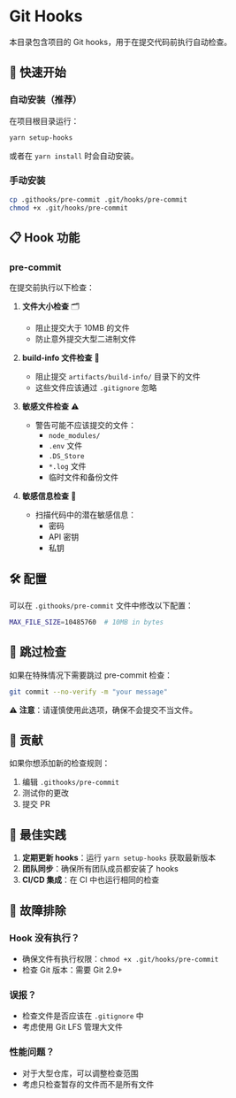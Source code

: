 # Git Hooks

本目录包含项目的 Git hooks，用于在提交代码前执行自动检查。

## 🚀 快速开始

### 自动安装（推荐）

在项目根目录运行：

```bash
yarn setup-hooks
```

或者在 `yarn install` 时会自动安装。

### 手动安装

```bash
cp .githooks/pre-commit .git/hooks/pre-commit
chmod +x .git/hooks/pre-commit
```

## 📋 Hook 功能

### pre-commit

在提交前执行以下检查：

1. **文件大小检查** 🗂️

    - 阻止提交大于 10MB 的文件
    - 防止意外提交大型二进制文件

2. **build-info 文件检查** 🚫

    - 阻止提交 `artifacts/build-info/` 目录下的文件
    - 这些文件应该通过 `.gitignore` 忽略

3. **敏感文件检查** ⚠️

    - 警告可能不应该提交的文件：
        - `node_modules/`
        - `.env` 文件
        - `.DS_Store`
        - `*.log` 文件
        - 临时文件和备份文件

4. **敏感信息检查** 🔐
    - 扫描代码中的潜在敏感信息：
        - 密码
        - API 密钥
        - 私钥

## 🛠️ 配置

可以在 `.githooks/pre-commit` 文件中修改以下配置：

```bash
MAX_FILE_SIZE=10485760  # 10MB in bytes
```

## 🚫 跳过检查

如果在特殊情况下需要跳过 pre-commit 检查：

```bash
git commit --no-verify -m "your message"
```

⚠️ **注意**：请谨慎使用此选项，确保不会提交不当文件。

## 🤝 贡献

如果你想添加新的检查规则：

1. 编辑 `.githooks/pre-commit`
2. 测试你的更改
3. 提交 PR

## 📝 最佳实践

1. **定期更新 hooks**：运行 `yarn setup-hooks` 获取最新版本
2. **团队同步**：确保所有团队成员都安装了 hooks
3. **CI/CD 集成**：在 CI 中也运行相同的检查

## 🐛 故障排除

### Hook 没有执行？

-   确保文件有执行权限：`chmod +x .git/hooks/pre-commit`
-   检查 Git 版本：需要 Git 2.9+

### 误报？

-   检查文件是否应该在 `.gitignore` 中
-   考虑使用 Git LFS 管理大文件

### 性能问题？

-   对于大型仓库，可以调整检查范围
-   考虑只检查暂存的文件而不是所有文件
